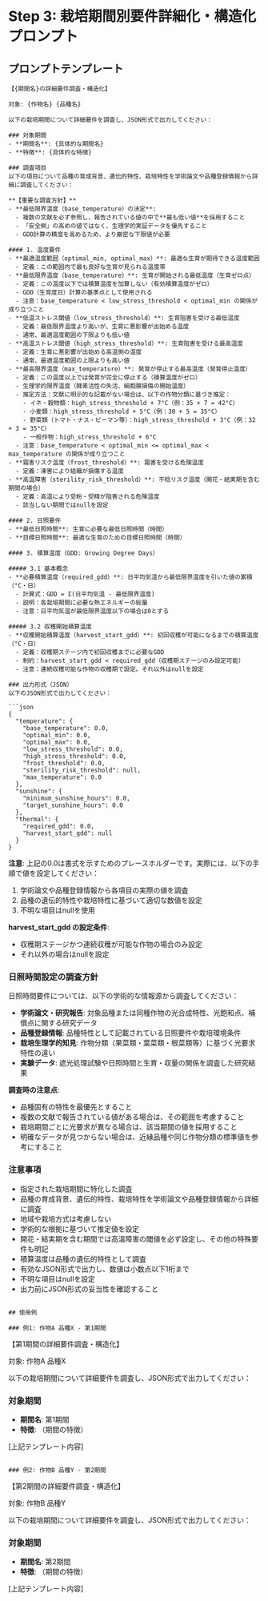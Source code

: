 # Step 3: 栽培期間別要件詳細化・構造化プロンプト

## プロンプトテンプレート

```
【{期間名}の詳細要件調査・構造化】

対象: {作物名} {品種名}

以下の栽培期間について詳細要件を調査し、JSON形式で出力してください：

### 対象期間
- **期間名**: {具体的な期間名}
- **特徴**: {具体的な特徴}

### 調査項目
以下の項目について品種の育成背景、遺伝的特性、栽培特性を学術論文や品種登録情報から詳細に調査してください：

**【重要な調査方針】**
- **最低限界温度（base_temperature）の決定**: 
  - 複数の文献を必ず参照し、報告されている値の中で**最も低い値**を採用すること
  - 「安全側」の高めの値ではなく、生理学的実証データを優先すること
  - GDD計算の精度を高めるため、より厳密な下限値が必要

#### 1. 温度要件
- **最適温度範囲（optimal_min, optimal_max）**: 最適な生育が期待できる温度範囲
  - 定義：この範囲内で最も良好な生育が見られる温度帯
- **最低限界温度（base_temperature）**: 生育が開始される最低温度（生育ゼロ点）
  - 定義：この温度以下では積算温度を加算しない（有効積算温度がゼロ）
  - GDD（生育度日）計算の基準点として使用される
  - 注意：base_temperature < low_stress_threshold < optimal_min の関係が成り立つこと
- **低温ストレス閾値（low_stress_threshold）**: 生育阻害を受ける最低温度
  - 定義：最低限界温度より高いが、生育に悪影響が出始める温度
  - 通常、最適温度範囲の下限よりも低い値
- **高温ストレス閾値（high_stress_threshold）**: 生育阻害を受ける最高温度
  - 定義：生育に悪影響が出始める高温側の温度
  - 通常、最適温度範囲の上限よりも高い値
- **最高限界温度（max_temperature）**: 発育が停止する最高温度（発育停止温度）
  - 定義：この温度以上では発育が完全に停止する（積算温度がゼロ）
  - 生理学的限界温度（酵素活性の失活、細胞膜損傷の開始温度）
  - 推定方法：文献に明示的な記載がない場合は、以下の作物分類に基づき推定：
    - イネ・穀物類：high_stress_threshold + 7°C（例：35 + 7 = 42°C）
    - 小麦類：high_stress_threshold + 5°C（例：30 + 5 = 35°C）
    - 野菜類（トマト・ナス・ピーマン等）：high_stress_threshold + 3°C（例：32 + 3 = 35°C）
    - 一般作物：high_stress_threshold + 6°C
  - 注意：base_temperature < optimal_min <= optimal_max < max_temperature の関係が成り立つこと
- **霜害リスク温度（frost_threshold）**: 霜害を受ける危険温度
  - 定義：凍害により組織が損傷する温度
- **高温障害（sterility_risk_threshold）**: 不稔リスク温度（開花・結実期を含む期間の場合）
  - 定義：高温により受粉・受精が阻害される危険温度
  - 該当しない期間ではnullを設定

#### 2. 日照要件
- **最低日照時間**: 生育に必要な最低日照時間（時間）
- **目標日照時間**: 最適な生育のための目標日照時間（時間）

#### 3. 積算温度（GDD: Growing Degree Days）

##### 3.1 基本概念
- **必要積算温度（required_gdd）**: 日平均気温から最低限界温度を引いた値の累積（°C・日）
  - 計算式：GDD = Σ(日平均気温 - 最低限界温度)
  - 説明：各栽培期間に必要な熱エネルギーの総量
  - 注意：日平均気温が最低限界温度以下の場合は0とする

##### 3.2 収穫開始積算温度
- **収穫開始積算温度（harvest_start_gdd）**: 初回収穫が可能になるまでの積算温度（°C・日）
  - 定義：収穫期ステージ内で初回収穫までに必要なGDD
  - 制約：harvest_start_gdd < required_gdd（収穫期ステージのみ設定可能）
  - 注意：連続収穫可能な作物の収穫期で設定。それ以外はnullを設定

### 出力形式（JSON）
以下のJSON形式で出力してください：

```json
{
  "temperature": {
    "base_temperature": 0.0,
    "optimal_min": 0.0,
    "optimal_max": 0.0,
    "low_stress_threshold": 0.0,
    "high_stress_threshold": 0.0,
    "frost_threshold": 0.0,
    "sterility_risk_threshold": null,
    "max_temperature": 0.0
  },
  "sunshine": {
    "minimum_sunshine_hours": 0.0,
    "target_sunshine_hours": 0.0
  },
  "thermal": {
    "required_gdd": 0.0,
    "harvest_start_gdd": null
  }
}
```

**注意**: 上記の0.0は書式を示すためのプレースホルダーです。実際には、以下の手順で値を設定してください：
1. 学術論文や品種登録情報から各項目の実際の値を調査
2. 品種の遺伝的特性や栽培特性に基づいて適切な数値を設定
3. 不明な項目はnullを使用

**harvest_start_gdd の設定条件**:
- 収穫期ステージかつ連続収穫が可能な作物の場合のみ設定
- それ以外の場合はnullを設定

### 日照時間設定の調査方針
日照時間要件については、以下の学術的な情報源から調査してください：

- **学術論文・研究報告**: 対象品種または同種作物の光合成特性、光飽和点、補償点に関する研究データ
- **品種登録情報**: 品種特性として記載されている日照要件や栽培環境条件
- **栽培生理学的知見**: 作物分類（果菜類・葉菜類・根菜類等）に基づく光要求特性の違い
- **実験データ**: 遮光処理試験や日照時間と生育・収量の関係を調査した研究結果

**調査時の注意点**:
- 品種固有の特性を最優先とすること
- 複数の文献で報告されている値がある場合は、その範囲を考慮すること
- 栽培期間ごとに光要求が異なる場合は、該当期間の値を採用すること
- 明確なデータが見つからない場合は、近縁品種や同じ作物分類の標準値を参考にすること

### 注意事項
- 指定された栽培期間に特化した調査
- 品種の育成背景、遺伝的特性、栽培特性を学術論文や品種登録情報から詳細に調査
- 地域や栽培方式は考慮しない
- 学術的な根拠に基づいて推定値を設定
- 開花・結実期を含む期間では高温障害の閾値を必ず設定し、その他の特殊要件も明記
- 積算温度は品種の遺伝的特性として調査
- 有効なJSON形式で出力し、数値は小数点以下1桁まで
- 不明な項目はnullを設定
- 出力前にJSON形式の妥当性を確認すること
```

## 使用例

### 例1: 作物A 品種X - 第1期間
```
【第1期間の詳細要件調査・構造化】

対象: 作物A 品種X

以下の栽培期間について詳細要件を調査し、JSON形式で出力してください：

### 対象期間
- **期間名**: 第1期間
- **特徴**: （期間の特徴）

[上記テンプレート内容]
```

### 例2: 作物B 品種Y - 第2期間
```
【第2期間の詳細要件調査・構造化】

対象: 作物B 品種Y

以下の栽培期間について詳細要件を調査し、JSON形式で出力してください：

### 対象期間
- **期間名**: 第2期間
- **特徴**: （期間の特徴）

[上記テンプレート内容]
```

